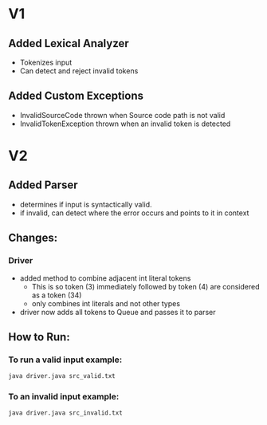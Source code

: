 # V1

## Added Lexical Analyzer

- Tokenizes input
- Can detect and reject invalid tokens

## Added Custom Exceptions

- InvalidSourceCode thrown when Source code path is not valid
- InvalidTokenException thrown when an invalid token is detected

# V2

## Added Parser

- determines if input is syntactically valid.
- if invalid, can detect where the error occurs and points to it in context

## Changes:

### Driver

- added method to combine adjacent int literal tokens
  - This is so token (3) immediately followed by token (4) are considered as a token (34)
  - only combines int literals and not other types
- driver now adds all tokens to Queue and passes it to parser

## How to Run:

### To run a valid input example:

```sh
java driver.java src_valid.txt
```

### To an invalid input example:

```sh
java driver.java src_invalid.txt
```

